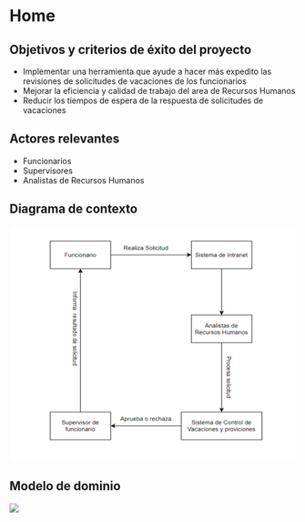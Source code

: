 # Home

## Objetivos y criterios de éxito del proyecto
- Implementar una herramienta que ayude a hacer más expedito las revisiones de solicitudes de vacaciones de los funcionarios
- Mejorar la eficiencia y calidad de trabajo del area de Recursos Humanos
- Reducir los tiempos de espera de la respuesta de solicitudes de vacaciones

## Actores relevantes
- Funcionarios
- Supervisores
- Analistas de Recursos Humanos

## Diagrama de contexto

![](https://github.com/Estebaniado/Proyecto-A-DS-H2/blob/main/imagen_2023-04-09_184906769.png)

## Modelo de dominio

![](https://github.com/Estebaniado/Proyecto-A-DS-H2/blob/main/Diagrama%20sin%20t%C3%ADtulo.drawio.jpg)
